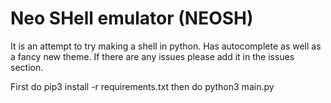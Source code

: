 # Neo SHell emulator (NEOSH)

It is an attempt to try making a shell in python. Has autocomplete as well as a fancy new theme. If there are any issues please add it in the issues section. 

First do pip3 install -r requirements.txt then do python3 main.py
